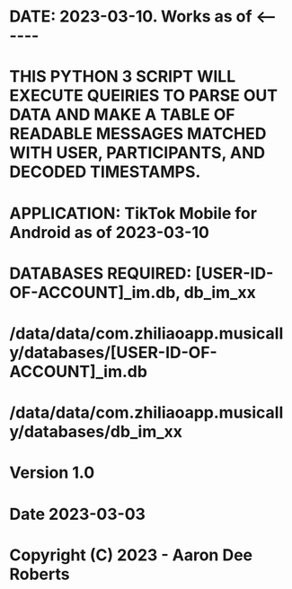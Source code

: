 # DATE: 2023-03-10.  Works as of <------
# THIS PYTHON 3 SCRIPT WILL EXECUTE QUEIRIES TO PARSE OUT DATA AND MAKE A TABLE OF READABLE MESSAGES MATCHED WITH USER, PARTICIPANTS, AND DECODED TIMESTAMPS.
# APPLICATION: TikTok Mobile for Android as of 2023-03-10
# DATABASES REQUIRED: [USER-ID-OF-ACCOUNT]_im.db, db_im_xx
#
#       /data/data/com.zhiliaoapp.musically/databases/[USER-ID-OF-ACCOUNT]_im.db
#       /data/data/com.zhiliaoapp.musically/databases/db_im_xx
#
# Version 1.0
# Date  2023-03-03
# Copyright (C) 2023 - Aaron Dee Roberts

